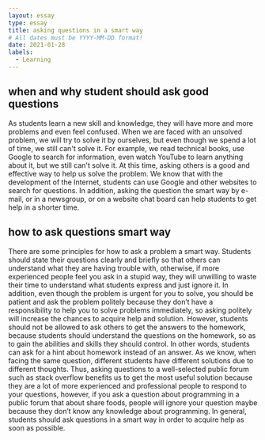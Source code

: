 ```yaml
---
layout: essay
type: essay
title: asking questions in a smart way
# All dates must be YYYY-MM-DD format!
date: 2021-01-28
labels: 
  - Learning
---
```


## when and why student should ask good questions
    
As students learn a new skill and knowledge, they will have more and more problems and even feel confused. When we are faced with an unsolved problem, we will try to solve it by ourselves, but even though we spend a lot of time, we still can't solve it.  For example, we read technical books, use Google to search for information, even watch YouTube to learn anything about it, but we still can't solve it. At this time, asking others is a good and effective way to help us solve the problem. We know that with the development of the Internet, students can use Google and other websites to search for questions. In addition, asking the question the smart way by e-mail, or in a newsgroup, or on a website chat board can help students to get help in a shorter time.

## how to ask questions smart way
There are some principles for how to ask a problem a smart way. Students should state their questions clearly and briefly so that others can understand what they are having trouble with, otherwise, if more experienced people feel you ask in a stupid way, they will unwilling to waste their time to understand what students express and just ignore it. In addition, even though the problem is urgent for you to solve, you should be patient and ask the problem politely because they don’t have a responsibility to help you to solve problems immediately, so asking politely will increase the chances to acquire help and solution. However, students should not be allowed to ask others to get the answers to the homework, because students should understand the questions on the homework, so as to gain the abilities and skills they should control. In other words, students can ask for a hint about homework instead of an answer. As we know, when facing the same question, different students have different solutions due to different thoughts. Thus, asking questions to a well-selected public forum such as stack overflow benefits us to get the most useful solution because they are a lot of more experienced and professional people to respond to your questions, however, if you ask a question about programming in a public forum that about share foods, people will ignore your question maybe because they don’t know any knowledge about programming. In general, students should ask questions in a smart way in order to acquire help as soon as possible.
 
